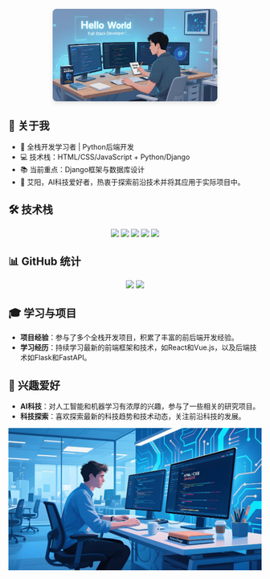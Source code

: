 <p align="center">
  <!-- 响应式图片方案 -->
  <img src="tp.jpeg" alt="技术展示" style="max-width: 65%; height: auto; border-radius: 8px; box-shadow: 0 4px 8px rgba(0,0,0,0.1);">
</p>

## 👋 关于我
- 🏫 全栈开发学习者 | Python后端开发
- 💻 技术栈：HTML/CSS/JavaScript + Python/Django
- 📚 当前重点：Django框架与数据库设计
- 👤 艾阳，AI科技爱好者，热衷于探索前沿技术并将其应用于实际项目中。

## 🛠 技术栈
<div align="center">
  <img src="https://img.shields.io/badge/Python-3776AB?style=for-the-badge&logo=python&logoColor=white">
  <img src="https://img.shields.io/badge/Django-092E20?style=for-the-badge&logo=django&logoColor=white">
  <img src="https://img.shields.io/badge/HTML5-E34F26?style=for-the-badge&logo=html5&logoColor=white">
  <img src="https://img.shields.io/badge/CSS3-1572B6?style=for-the-badge&logo=css3&logoColor=white">
  <img src="https://img.shields.io/badge/JavaScript-F7DF1E?style=for-the-badge&logo=javascript&logoColor=black">
</div>

## 📊 GitHub 统计
<p align="center">
  <img src="https://github-readme-stats.vercel.app/api?username=aiyangdie&show_icons=true&theme=radical" width="48%">
  <img src="https://github-readme-stats.vercel.app/api/top-langs/?username=aiyangdie&layout=compact&theme=radical" width="48%">
</p>

## 🎓 学习与项目
- **项目经验**：参与了多个全栈开发项目，积累了丰富的前后端开发经验。
- **学习经历**：持续学习最新的前端框架和技术，如React和Vue.js，以及后端技术如Flask和FastAPI。

## 🌟 兴趣爱好
- **AI科技**：对人工智能和机器学习有浓厚的兴趣，参与了一些相关的研究项目。
- **科技探索**：喜欢探索最新的科技趋势和技术动态，关注前沿科技的发展。

<p align="center">
  <img class="tpp.jpeg" src="tpp.jpeg" alt="成就徽章">
</p>
